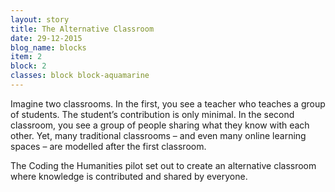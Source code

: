 ```yaml
---
layout: story
title: The Alternative Classroom
date: 29-12-2015
blog_name: blocks
item: 2
block: 2
classes: block block-aquamarine
---
```

Imagine two classrooms. In the first, you see a teacher who teaches a group of students. The student’s contribution is only minimal. In the second classroom, you see a group of people sharing what they know with each other. Yet, many traditional classrooms – and even many online learning spaces – are modelled after the first classroom. 

The Coding the Humanities pilot set out to create an alternative classroom where knowledge is contributed and shared by everyone. 
